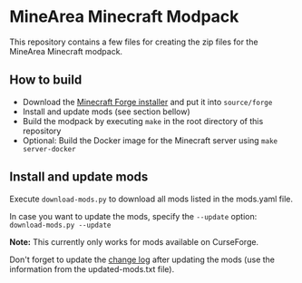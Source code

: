 # MineArea Minecraft Modpack

This repository contains a few files for creating the zip files for the MineArea Minecraft modpack.

## How to build

* Download the [Minecraft Forge installer](https://files.minecraftforge.net) and put it into `source/forge`
* Install and update mods (see section bellow)
* Build the modpack by executing `make` in the root directory of this repository
* Optional: Build the Docker image for the Minecraft server using `make server-docker`

## Install and update mods

Execute `download-mods.py` to download all mods listed in the mods.yaml file.

In case you want to update the mods, specify the `--update` option: `download-mods.py --update`

**Note:** This currently only works for mods available on CurseForge.

Don't forget to update the [change log](CHANGES.md) after updating the mods (use the information from the updated-mods.txt file).